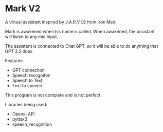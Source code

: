 # Mark V2
A virtual assistant inspired by J.A.R.V.I.S from Iron Man.

Mark is awakened when his name is called. When awakened, the assistant will listen to any mic input.

The assistent is connected to Chat GPT, so it will be able to do anything that GPT 3.5 does.

Features:
- GPT connection
- Speech recogniton
- Speech to Text
- Text to speech

This program is not complete and is not perfect.

Libraries being used:
- Openai API
- pyttsx3
- speech_recognition

